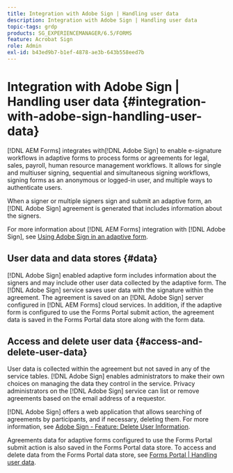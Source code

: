 ```yaml
---
title: Integration with Adobe Sign | Handling user data
description: Integration with Adobe Sign | Handling user data
topic-tags: grdp
products: SG_EXPERIENCEMANAGER/6.5/FORMS
feature: Acrobat Sign
role: Admin
exl-id: b43ed9b7-b1ef-4878-ae3b-643b558eed7b
---
```

# Integration with Adobe Sign | Handling user data {#integration-with-adobe-sign-handling-user-data}

[!DNL AEM Forms] integrates with[!DNL  Adobe Sign] to enable e-signature workflows in adaptive forms to process forms or agreements for legal, sales, payroll, human resource management workflows. It allows for single and multiuser signing, sequential and simultaneous signing workflows, signing forms as an anonymous or logged-in user, and multiple ways to authenticate users.

When a signer or multiple signers sign and submit an adaptive form, an [!DNL Adobe Sign] agreement is generated that includes information about the signers.

For more information about [!DNL AEM Forms] integration with [!DNL Adobe Sign], see [Using Adobe Sign in an adaptive form](/help/forms/using/working-with-adobe-sign.md).

## User data and data stores {#data}

[!DNL Adobe Sign] enabled adaptive form includes information about the signers and may include other user data collected by the adaptive form. The [!DNL Adobe Sign] service saves user data with the signature within the agreement. The agreement is saved on an [!DNL Adobe Sign] server configured in [!DNL AEM Forms] cloud services. In addition, if the adaptive form is configured to use the Forms Portal submit action, the agreement data is saved in the Forms Portal data store along with the form data.

## Access and delete user data {#access-and-delete-user-data}

User data is collected within the agreement but not saved in any of the service tables. [!DNL Adobe Sign] enables administrators to make their own choices on managing the data they control in the service. Privacy administrators on the [!DNL Adobe Sign] service can list or remove agreements based on the email address of a requestor.

[!DNL Adobe Sign] offers a web application that allows searching of agreements by participants, and if necessary, deleting them. For more information, see [Adobe Sign - Feature: Delete User Information](https://helpx.adobe.com/sign/help/adobesign_gdpr_user_deletion.html).

Agreements data for adaptive forms configured to use the Forms Portal submit action is also saved in the Forms Portal data store. To access and delete data from the Forms Portal data store, see [Forms Portal | Handling user data](/help/forms/using/forms-portal-handling-user-data.md).
